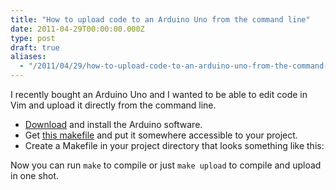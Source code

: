 ```yaml
---
title: "How to upload code to an Arduino Uno from the command line"
date: 2011-04-29T00:00:00.000Z
type: post
draft: true
aliases:
  - "/2011/04/29/how-to-upload-code-to-an-arduino-uno-from-the-command-line"
---
```

I recently bought an Arduino Uno and I wanted to be able to edit code in Vim and upload it directly from the command line.

* [Download](http://www.arduino.cc/en/Main/Software) and install the Arduino software.
* Get [this makefile](http://mjo.tc/atelier/2009/02/arduino-cli.html) and put it somewhere accessible to your project.
* Create a Makefile in your project directory that looks something like this:

<script src='https://gist.github.com/948441.js?file=gistfile1.mak'></script>

Now you can run `make` to compile or just `make upload` to compile and upload in one shot.
